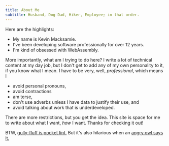 ```yaml
---
title: About Me
subtitle: Husband, Dog Dad, Hiker, Employee; in that order.
---
```


Here are the highlights:

* My name is Kevin Macksamie.
* I've been developing software professionally for over 12 years.
* I'm kind of obsessed with WebAssembly.

More importantly, what am I trying to do here?
I write a lot of technical content at my day job, but I don't get to add any of my own personality to it, if you know what I mean.
I have to be very, well, _professional_, which means I

* avoid personal pronouns,
* avoid contractions
* am terse,
* don't use adverbs unless I have data to justify their use, and
* avoid talking about work that is underdeveloped.

There are more restrictions, but you get the idea.
This site is space for me to write about what I want, _how_ I want.
Thanks for checking it out!

BTW, [gully-fluff is pocket lint.](https://books.google.com/books?id=JRuNMHNcu5cC&newbks=1&newbks_redir=0&lpg=PA2319&dq=%22Gully-Fluff%22&pg=PA2319#v=onepage&q=%22Gully-Fluff%22&f=false)
But it's also hilarious when an [angry owl says it.](https://youtu.be/U3fyC0MkdtI?si=XC-nLvMYimr_Yser)
